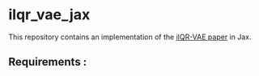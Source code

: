 # ilqr_vae_jax


This repository contains an implementation of the [ilQR-VAE paper](https://openreview.net/forum?id=wRODLDHaAiW) in Jax.


Requirements : 
- 
